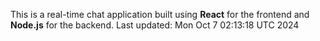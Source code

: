 This is a real-time chat application built using **React** for the frontend and **Node.js** for the backend.
Last updated: Mon Oct  7 02:13:18 UTC 2024
